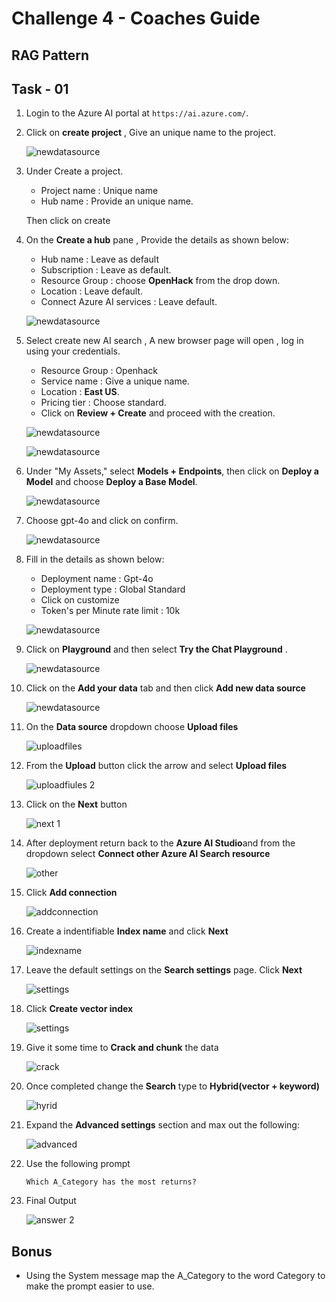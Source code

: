 # Challenge 4 - Coaches Guide

## RAG Pattern

## Task - 01

1. Login to the Azure AI portal at `https://ai.azure.com/`.
   
2. Click on **create project** , Give an unique name to the project.

   ![newdatasource](images/create-project-1.png)

3. Under Create a project.
    - Project name : Unique name
    - Hub name : Provide an unique name.

   Then click on create
   

5. On the **Create a hub** pane , Provide the details as shown below:
   
    - Hub name : Leave as default
    - Subscription : Leave as default.
    - Resource Group : choose **OpenHack** from the drop down.
    - Location : Leave default.
    - Connect Azure AI services : Leave default.

    ![newdatasource](images/create_hub00.png)
    
7. Select create new AI search , A new browser page will open , log in using your credentials.
   
     - Resource Group : Openhack
     - Service name : Give a unique name.
     - Location : **East US**.
     - Pricing tier : Choose standard.
     - Click on **Review + Create** and proceed with the creation.
   
    ![newdatasource](images/search-01.png)
    
    ![newdatasource](images/search-create.png)

8. Under "My Assets," select **Models + Endpoints**, then click on **Deploy a Model** and choose **Deploy a Base Model**.
    
    ![newdatasource](images/model+endpoints.png)

9. Choose gpt-4o and click on confirm.

    ![newdatasource](images/gpt-4o.png)

10. Fill in the details as shown below:
    
    - Deployment name : Gpt-4o
    - Deployment type : Global Standard
    - Click on customize
    - Token's per Minute rate limit : 10k

     ![newdatasource](images/deploy-1.png)
     
11. Click on **Playground** and then select **Try the Chat Playground** .
     
    ![newdatasource](images/playgrounds.png)
   
1. Click on the **Add your data** tab and then click **Add new data source**  
    
    ![newdatasource](images/add-data.png)
    
1. On the **Data source** dropdown choose **Upload files**

    ![uploadfiles](images/uploadfiles-1.png)

1. From the **Upload** button click the arrow and select **Upload files**

    ![uploadfiules 2](images/uploadfiules2-1.png)
    
1. Click on the **Next** button

    ![next 1](images/pdf.png)
    
1. After deployment return back to the **Azure AI Studio**and from the dropdown select **Connect other Azure AI Search resource**

    ![other](images/connect-ai.png)
    
1. Click **Add connection**

    ![addconnection](images/add-connection.png)

1. Create a indentifiable **Index name** and click **Next**

    ![indexname](images/search.png)
    
1. Leave the default settings on the **Search settings** page. Click **Next**

    ![settings](images/search-2.png)

1. Click **Create vector index**

    ![settings](images/create-vector.png)

1. Give it some time to **Crack and chunk** the data

    ![crack](images/chunk.png)

1. Once completed change the **Search** type to **Hybrid(vector + keyword)**

    ![hyrid](images/hackvector.png)
    
1. Expand the **Advanced settings** section and max out the following:

    ![advanced](images/advanced-1.png)
    
1. Use the following prompt

    ```
    Which A_Category has the most returns?
    ```
1. Final Output
   
    ![answer 2](images/catogery.png)
  
    
    

## Bonus
- Using the System message map the A_Category to the word Category to make the prompt easier to use.
